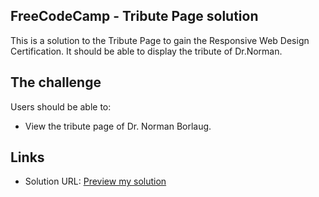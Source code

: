 ## FreeCodeCamp - Tribute Page solution

This is a solution to the Tribute Page to gain the Responsive Web Design Certification. 
It should be able to display the tribute of Dr.Norman.  


## The challenge
Users should be able to:

- View the tribute page of Dr. Norman Borlaug.

 ## Links

 - Solution URL: [Preview my solution](https://tribute-page-one-jade.vercel.app/) 

